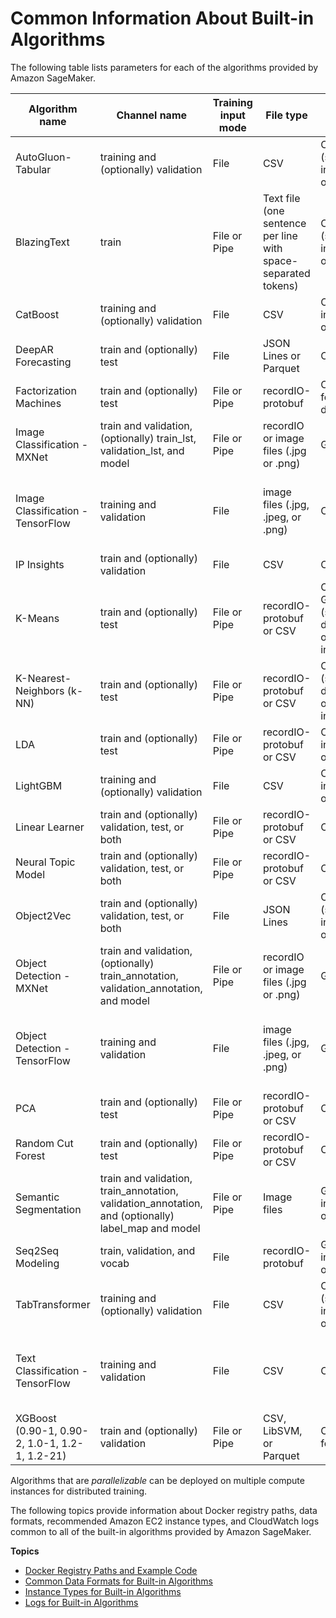 # Common Information About Built\-in Algorithms<a name="common-info-all-im-models"></a>

The following table lists parameters for each of the algorithms provided by Amazon SageMaker\.


| Algorithm name | Channel name | Training input mode | File type | Instance class | Parallelizable | 
| --- | --- | --- | --- | --- | --- | 
| AutoGluon\-Tabular | training and \(optionally\) validation | File | CSV | CPU or GPU \(single instance only\) | No | 
| BlazingText | train | File or Pipe | Text file \(one sentence per line with space\-separated tokens\)  | CPU or GPU \(single instance only\)  | No | 
| CatBoost | training and \(optionally\) validation | File | CSV | CPU \(single instance only\) | No | 
| DeepAR Forecasting | train and \(optionally\) test | File | JSON Lines or Parquet | CPU or GPU | Yes | 
| Factorization Machines | train and \(optionally\) test | File or Pipe | recordIO\-protobuf | CPU \(GPU for dense data\) | Yes | 
| Image Classification \- MXNet | train and validation, \(optionally\) train\_lst, validation\_lst, and model | File or Pipe | recordIO or image files \(\.jpg or \.png\)  | GPU | Yes | 
| Image Classification \- TensorFlow | training and validation | File | image files \(\.jpg, \.jpeg, or \.png\)  | CPU or GPU | Yes \(only across multiple GPUs on a single instance\) | 
| IP Insights | train and \(optionally\) validation | File | CSV | CPU or GPU | Yes | 
| K\-Means | train and \(optionally\) test | File or Pipe | recordIO\-protobuf or CSV | CPU or GPUCommon \(single GPU device on one or more instances\) | No | 
| K\-Nearest\-Neighbors \(k\-NN\) | train and \(optionally\) test | File or Pipe | recordIO\-protobuf or CSV | CPU or GPU \(single GPU device on one or more instances\) | Yes | 
| LDA | train and \(optionally\) test | File or Pipe | recordIO\-protobuf or CSV | CPU \(single instance only\) | No | 
| LightGBM | training and \(optionally\) validation | File | CSV | CPU \(single instance only\) | No | 
| Linear Learner | train and \(optionally\) validation, test, or both | File or Pipe | recordIO\-protobuf or CSV | CPU or GPU | Yes | 
| Neural Topic Model | train and \(optionally\) validation, test, or both | File or Pipe | recordIO\-protobuf or CSV | CPU or GPU | Yes | 
| Object2Vec | train and \(optionally\) validation, test, or both | File | JSON Lines  | CPU or GPU \(single instance only\) | No | 
| Object Detection \- MXNet | train and validation, \(optionally\) train\_annotation, validation\_annotation, and model | File or Pipe | recordIO or image files \(\.jpg or \.png\)  | GPU | Yes | 
| Object Detection \- TensorFlow | training and validation | File | image files \(\.jpg, \.jpeg, or \.png\)  | GPU | Yes \(only across multiple GPUs on a single instance\) | 
| PCA | train and \(optionally\) test | File or Pipe | recordIO\-protobuf or CSV | CPU or GPU | Yes | 
| Random Cut Forest | train and \(optionally\) test | File or Pipe | recordIO\-protobuf or CSV | CPU | Yes | 
| Semantic Segmentation | train and validation, train\_annotation, validation\_annotation, and \(optionally\) label\_map and model | File or Pipe | Image files | GPU \(single instance only\) | No | 
| Seq2Seq Modeling | train, validation, and vocab | File | recordIO\-protobuf | GPU \(single instance only\) | No | 
| TabTransformer | training and \(optionally\) validation | File | CSV | CPU or GPU \(single instance only\) | No | 
| Text Classification \- TensorFlow | training and validation | File | CSV | CPU or GPU | Yes \(only across multiple GPUs on a single instance\) | 
| XGBoost \(0\.90\-1, 0\.90\-2, 1\.0\-1, 1\.2\-1, 1\.2\-21\) | train and \(optionally\) validation | File or Pipe | CSV, LibSVM, or Parquet | CPU \(or GPU for 1\.2\-1\) | Yes | 

Algorithms that are *parallelizable* can be deployed on multiple compute instances for distributed training\.

The following topics provide information about Docker registry paths, data formats, recommended Amazon EC2 instance types, and CloudWatch logs common to all of the built\-in algorithms provided by Amazon SageMaker\.

**Topics**
+ [Docker Registry Paths and Example Code](sagemaker-algo-docker-registry-paths.md)
+ [Common Data Formats for Built\-in Algorithms](sagemaker-algo-common-data-formats.md)
+ [Instance Types for Built\-in Algorithms](cmn-info-instance-types.md)
+ [Logs for Built\-in Algorithms](common-info-all-sagemaker-models-logs.md)